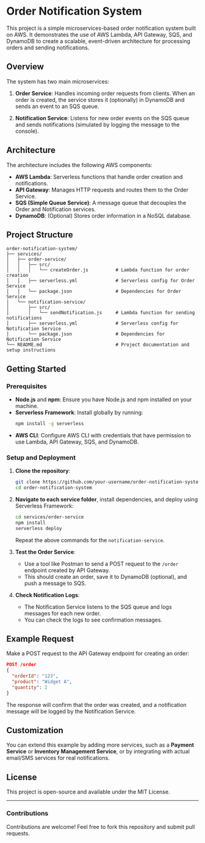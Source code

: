 # Order Notification System

This project is a simple microservices-based order notification system built on AWS. It demonstrates the use of AWS Lambda, API Gateway, SQS, and DynamoDB to create a scalable, event-driven architecture for processing orders and sending notifications.

## Overview

The system has two main microservices:

1. **Order Service**: Handles incoming order requests from clients. When an order is created, the service stores it (optionally) in DynamoDB and sends an event to an SQS queue.

2. **Notification Service**: Listens for new order events on the SQS queue and sends notifications (simulated by logging the message to the console).

## Architecture

The architecture includes the following AWS components:
- **AWS Lambda**: Serverless functions that handle order creation and notifications.
- **API Gateway**: Manages HTTP requests and routes them to the Order Service.
- **SQS (Simple Queue Service)**: A message queue that decouples the Order and Notification services.
- **DynamoDB**: (Optional) Stores order information in a NoSQL database.

## Project Structure

```
order-notification-system/
├── services/
│   ├── order-service/
│   │   ├── src/
│   │   │   └── createOrder.js          # Lambda function for order creation
│   │   ├── serverless.yml              # Serverless config for Order Service
│   │   └── package.json                # Dependencies for Order Service
│   └── notification-service/
│       ├── src/
│       │   └── sendNotification.js     # Lambda function for sending notifications
│       ├── serverless.yml              # Serverless config for Notification Service
│       └── package.json                # Dependencies for Notification Service
└── README.md                           # Project documentation and setup instructions
```

## Getting Started

### Prerequisites

- **Node.js** and **npm**: Ensure you have Node.js and npm installed on your machine.
- **Serverless Framework**: Install globally by running:
  ```bash
  npm install -g serverless
  ```
- **AWS CLI**: Configure AWS CLI with credentials that have permission to use Lambda, API Gateway, SQS, and DynamoDB.

### Setup and Deployment

1. **Clone the repository**:
   ```bash
   git clone https://github.com/your-username/order-notification-system.git
   cd order-notification-system
   ```

2. **Navigate to each service folder**, install dependencies, and deploy using Serverless Framework:
   ```bash
   cd services/order-service
   npm install
   serverless deploy
   ```

   Repeat the above commands for the `notification-service`.

3. **Test the Order Service**:
   - Use a tool like Postman to send a POST request to the `/order` endpoint created by API Gateway. 
   - This should create an order, save it to DynamoDB (optional), and push a message to SQS.
   
4. **Check Notification Logs**:
   - The Notification Service listens to the SQS queue and logs messages for each new order.
   - You can check the logs to see confirmation messages.

## Example Request

Make a POST request to the API Gateway endpoint for creating an order:

```json
POST /order
{
  "orderId": "123",
  "product": "Widget A",
  "quantity": 2
}
```

The response will confirm that the order was created, and a notification message will be logged by the Notification Service.

## Customization

You can extend this example by adding more services, such as a **Payment Service** or **Inventory Management Service**, or by integrating with actual email/SMS services for real notifications.

## License

This project is open-source and available under the MIT License.

---

### Contributions

Contributions are welcome! Feel free to fork this repository and submit pull requests.